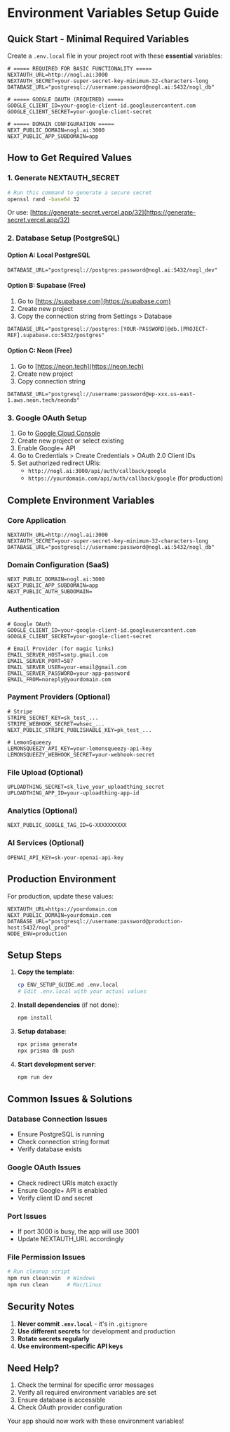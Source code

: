 # Environment Variables Setup Guide

## Quick Start - Minimal Required Variables

Create a `.env.local` file in your project root with these **essential** variables:

```env
# ===== REQUIRED FOR BASIC FUNCTIONALITY =====
NEXTAUTH_URL=http://nogl.ai:3000
NEXTAUTH_SECRET=your-super-secret-key-minimum-32-characters-long
DATABASE_URL="postgresql://username:password@nogl.ai:5432/nogl_db"

# ===== GOOGLE OAUTH (REQUIRED) =====
GOOGLE_CLIENT_ID=your-google-client-id.googleusercontent.com
GOOGLE_CLIENT_SECRET=your-google-client-secret

# ===== DOMAIN CONFIGURATION =====
NEXT_PUBLIC_DOMAIN=nogl.ai:3000
NEXT_PUBLIC_APP_SUBDOMAIN=app
```

## How to Get Required Values

### 1. Generate NEXTAUTH_SECRET

```bash
# Run this command to generate a secure secret
openssl rand -base64 32
```

Or use: [https://generate-secret.vercel.app/32](https://generate-secret.vercel.app/32)

### 2. Database Setup (PostgreSQL)

#### Option A: Local PostgreSQL

```env
DATABASE_URL="postgresql://postgres:password@nogl.ai:5432/nogl_dev"
```

#### Option B: Supabase (Free)

1. Go to [https://supabase.com](https://supabase.com)
2. Create new project
3. Copy the connection string from Settings > Database

```env
DATABASE_URL="postgresql://postgres:[YOUR-PASSWORD]@db.[PROJECT-REF].supabase.co:5432/postgres"
```

#### Option C: Neon (Free)

1. Go to [https://neon.tech](https://neon.tech)
2. Create new project
3. Copy connection string

```env
DATABASE_URL="postgresql://username:password@ep-xxx.us-east-1.aws.neon.tech/neondb"
```

### 3. Google OAuth Setup

1. Go to [Google Cloud Console](https://console.cloud.google.com/)
2. Create new project or select existing
3. Enable Google+ API
4. Go to Credentials > Create Credentials > OAuth 2.0 Client IDs
5. Set authorized redirect URIs:
   - `http://nogl.ai:3000/api/auth/callback/google`
   - `https://yourdomain.com/api/auth/callback/google` (for production)

## Complete Environment Variables

### Core Application

```env
NEXTAUTH_URL=http://nogl.ai:3000
NEXTAUTH_SECRET=your-super-secret-key-minimum-32-characters-long
DATABASE_URL="postgresql://username:password@nogl.ai:5432/nogl_db"
```

### Domain Configuration (SaaS)

```env
NEXT_PUBLIC_DOMAIN=nogl.ai:3000
NEXT_PUBLIC_APP_SUBDOMAIN=app
NEXT_PUBLIC_AUTH_SUBDOMAIN=
```

### Authentication

```env
# Google OAuth
GOOGLE_CLIENT_ID=your-google-client-id.googleusercontent.com
GOOGLE_CLIENT_SECRET=your-google-client-secret

# Email Provider (for magic links)
EMAIL_SERVER_HOST=smtp.gmail.com
EMAIL_SERVER_PORT=587
EMAIL_SERVER_USER=your-email@gmail.com
EMAIL_SERVER_PASSWORD=your-app-password
EMAIL_FROM=noreply@yourdomain.com
```

### Payment Providers (Optional)

```env
# Stripe
STRIPE_SECRET_KEY=sk_test_...
STRIPE_WEBHOOK_SECRET=whsec_...
NEXT_PUBLIC_STRIPE_PUBLISHABLE_KEY=pk_test_...

# LemonSqueezy
LEMONSQUEEZY_API_KEY=your-lemonsqueezy-api-key
LEMONSQUEEZY_WEBHOOK_SECRET=your-webhook-secret
```

### File Upload (Optional)

```env
UPLOADTHING_SECRET=sk_live_your_uploadthing_secret
UPLOADTHING_APP_ID=your-uploadthing-app-id
```

### Analytics (Optional)

```env
NEXT_PUBLIC_GOOGLE_TAG_ID=G-XXXXXXXXXX
```

### AI Services (Optional)

```env
OPENAI_API_KEY=sk-your-openai-api-key
```

## Production Environment

For production, update these values:

```env
NEXTAUTH_URL=https://yourdomain.com
NEXT_PUBLIC_DOMAIN=yourdomain.com
DATABASE_URL="postgresql://username:password@production-host:5432/nogl_prod"
NODE_ENV=production
```

## Setup Steps

1. **Copy the template**:

   ```bash
   cp ENV_SETUP_GUIDE.md .env.local
   # Edit .env.local with your actual values
   ```

2. **Install dependencies** (if not done):

   ```bash
   npm install
   ```

3. **Setup database**:

   ```bash
   npx prisma generate
   npx prisma db push
   ```

4. **Start development server**:

   ```bash
   npm run dev
   ```

## Common Issues & Solutions

### Database Connection Issues

- Ensure PostgreSQL is running
- Check connection string format
- Verify database exists

### Google OAuth Issues

- Check redirect URIs match exactly
- Ensure Google+ API is enabled
- Verify client ID and secret

### Port Issues

- If port 3000 is busy, the app will use 3001
- Update NEXTAUTH_URL accordingly

### File Permission Issues

```bash
# Run cleanup script
npm run clean:win  # Windows
npm run clean      # Mac/Linux
```

## Security Notes

1. **Never commit `.env.local`** - it's in `.gitignore`
2. **Use different secrets** for development and production
3. **Rotate secrets regularly**
4. **Use environment-specific API keys**

## Need Help?

1. Check the terminal for specific error messages
2. Verify all required environment variables are set
3. Ensure database is accessible
4. Check OAuth provider configuration

Your app should now work with these environment variables!
